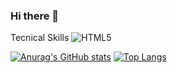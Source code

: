 ### Hi there 👋

<!--
**prtruz87/prtruz87** is a ✨ _special_ ✨ repository because its `README.md` (this file) appears on your GitHub profile.

Here are some ideas to get you started:

- 🔭 I’m currently working on ...
- 🌱 I’m currently learning ...
- 👯 I’m looking to collaborate on ...
- 🤔 I’m looking for help with ...
- 💬 Ask me about ...
- 📫 How to reach me: ...
- 😄 Pronouns: ...
- ⚡ Fun fact: ...
-->

Tecnical Skills
![HTML5](https://img.shields.io/badge/html5-%23E34F26.svg?style=for-the-badge&logo=html5&logoColor=white)

[![Anurag's GitHub stats](https://github-readme-stats.vercel.app/api?username=prtruz87&theme=merko&show_icons=true)](https://github.com/anuraghazra/github-readme-stats)
[![Top Langs](https://github-readme-stats.vercel.app/api/top-langs/?username=prtruz87&layout=compact&theme=merko&show_icons=true)](https://github.com/anuraghazra/github-readme-stats)
